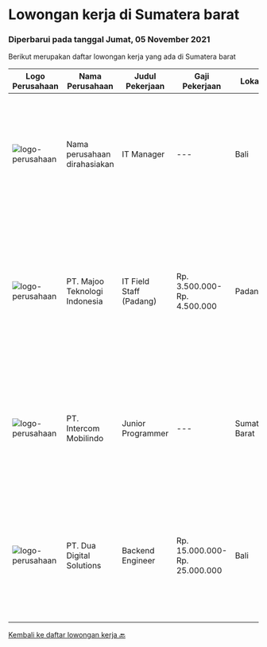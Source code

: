 
  # Lowongan kerja di Sumatera barat

  ### Diperbarui pada tanggal Jumat, 05 November 2021

  Berikut merupakan daftar lowongan kerja yang ada di Sumatera barat

  |Logo Perusahaan | Nama Perusahaan | Judul Pekerjaan | Gaji Pekerjaan | Lokasi | Deskripsi | Tanggal diunggah | Pranala |
  | -------------- | --------------- | --------------- | --------- | --------- | -------------- | ------- | ----------- |
  |![logo-perusahaan](https://us.123rf.com/450wm/pavelstasevich/pavelstasevich1811/pavelstasevich181101027/112815900-stock-vector-no-image-available-icon-flat-vector.jpg?ver=6)|Nama perusahaan dirahasiakan|IT Manager|---|Bali|Pendidikan minimal S1 segala jurusan Memiliki pengetahuan mengenai PHP dan bahasa pemrograman lainnya atau menguasai jaringan Gaji negotiable...|Minggu, 31 Oktober 2021|https://www.jobstreet.co.id/id/job/it-manager-3673772?token=0~0cb89661-ac2b-4580-a57c-80a21294d080&sectionRank=1&jobId=jobstreet-id-job-3673772|
|![logo-perusahaan](https://image-service-cdn.seek.com.au/2a2c8a948d223cf92abbc34c9b4e6cee325386db/ee4dce1061f3f616224767ad58cb2fc751b8d2dc)|PT. Majoo Teknologi Indonesia|IT Field Staff (Padang)|Rp. 3.500.000-Rp. 4.500.000|Padang|Deskripsi Pekerjaan Melakukan instalasi beserta pengaturan software dan hardware majoo. Memberikan edukasi (training) kepada staff / manager/ owner...|Rabu, 27 Oktober 2021|https://www.jobstreet.co.id/id/job/it-field-staff-padang-3670238?token=0~0cb89661-ac2b-4580-a57c-80a21294d080&sectionRank=2&jobId=jobstreet-id-job-3670238|
|![logo-perusahaan](https://image-service-cdn.seek.com.au/b6a4780a6e8ea9c6a23c488273407f752481e524/ee4dce1061f3f616224767ad58cb2fc751b8d2dc)|PT. Intercom Mobilindo|Junior Programmer|---|Sumatera Barat|Persyaratan : Usia maksimal 25 tahun Latar belakang pendidikan ilmu komputer atau program studi sejenis yang relevan. Berpengalaman bekerja dibidang...|Sabtu, 23 Oktober 2021|https://www.jobstreet.co.id/id/job/junior-programmer-3666667?token=0~0cb89661-ac2b-4580-a57c-80a21294d080&sectionRank=3&jobId=jobstreet-id-job-3666667|
|![logo-perusahaan](https://image-service-cdn.seek.com.au/0638cd50f0312ef2e7a06e1345329bde78c1e918/ee4dce1061f3f616224767ad58cb2fc751b8d2dc)|PT. Dua Digital Solutions|Backend Engineer|Rp. 15.000.000-Rp. 25.000.000|Bali|Hi tech Indonesia, we are hiring one new backend engineer to our team. If the questions below resonates with you, maybe you are the one we are looking...|Kamis, 21 Oktober 2021|https://www.jobstreet.co.id/id/job/backend-engineer-3665169?token=0~0cb89661-ac2b-4580-a57c-80a21294d080&sectionRank=4&jobId=jobstreet-id-job-3665169|


  [Kembali ke daftar lowongan kerja 🔙](../README.md#daftar-lowongan-kerja)
  